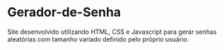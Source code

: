 # Gerador-de-Senha
Site desenvolvido utilizando HTML, CSS e Javascript para gerar senhas aleatórias com tamanho variado definido pelo próprio usuário.
